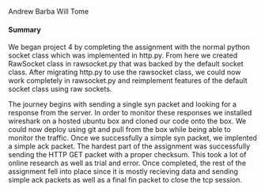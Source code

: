 Andrew Barba
Will Tome

#### Summary ####

We began project 4 by completing the assignment with the normal python socket
class which was implemented in http.py. From here we created RawSocket class
in rawsocket.py that was backed by the default socket class. After migrating
http.py to use the rawsocket class, we could now work completely in 
rawsocket.py and reimplement features of the default socket class using raw
sockets. 

The journey begins with sending a single syn packet and looking for a response
from the server. In order to monitor these responses we installed wireshark
on a hosted ubuntu box and cloned our code onto the box. We could now deploy 
using git and pull from the box while being able to monitor the traffic. Once
we successfully a simple syn packet, we implented a simple ack packet. The
hardest part of the assignment was successfully sending the HTTP GET packet
with a proper checksum. This took a lot of online research as well as trial
and error. Once completed, the rest of the assignment fell into place since
it is mostly recieving data and sending simple ack packets as well as a final
fin packet to close the tcp session.
